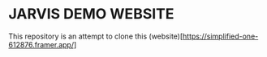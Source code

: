 # JARVIS DEMO WEBSITE

This repository is an attempt to clone this (website)[https://simplified-one-612876.framer.app/]